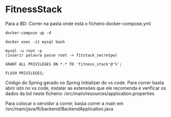 # FitnessStack

Para a BD:
Correr na pasta onde está o ficheiro docker-compose.yml
```
docker-compose up -d 

docker exec -it mysql bash

mysql -u root -p 
(inserir palavra passe root -> fitstack_secretpw)

GRANT ALL PRIVILEGES ON *.* TO 'fitness_stack'@'%';

FLUSH PRIVILEGES;
```

Código do Spring gerado no Spring Initializer do vs code. 
Para correr basta abrir isto no vs code, instalar as extensões que ele recomenda e verificar os dados da bd neste ficheiro: /src/main/resources/application.properties

Para colocar o servidor a correr, basta correr a main em /src/main/java/ft/backend/BackendApplication.java